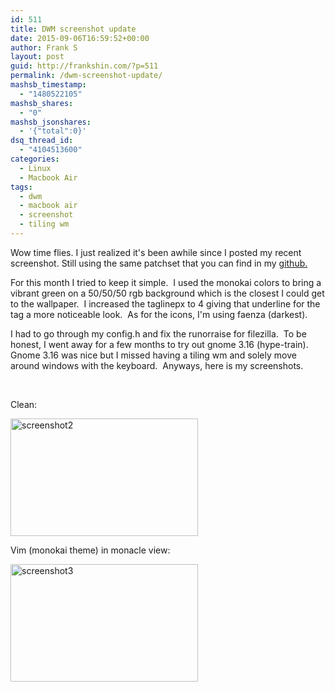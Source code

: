 ```yaml
---
id: 511
title: DWM screenshot update
date: 2015-09-06T16:59:52+00:00
author: Frank S
layout: post
guid: http://frankshin.com/?p=511
permalink: /dwm-screenshot-update/
mashsb_timestamp:
  - "1480522105"
mashsb_shares:
  - "0"
mashsb_jsonshares:
  - '{"total":0}'
dsq_thread_id:
  - "4104513600"
categories:
  - Linux
  - Macbook Air
tags:
  - dwm
  - macbook air
  - screenshot
  - tiling wm
---
```

Wow time flies. I just realized it's been awhile since I posted my recent screenshot. Still using the same patchset that you can find in my <a href="https://github.com/frank604/dwm">github.</a>

For this month I tried to keep it simple.  I used the monokai colors to bring a vibrant green on a 50/50/50 rgb background which is the closest I could get to the wallpaper.  I increased the taglinepx to 4 giving that underline for the tag a more noticeable look.  As for the icons, I'm using faenza (darkest).

I had to go through my config.h and fix the runorraise for filezilla.  To be honest, I went away for a few months to try out gnome 3.16 (hype-train).  Gnome 3.16 was nice but I missed having a tiling wm and solely move around windows with the keyboard.  Anyways, here is my screenshots.

&nbsp;

Clean:

<a href="http://frankshin.com/wp-content/uploads/2015/09/screenshot2.png"><img class="alignnone size-medium wp-image-512" src="http://frankshin.com/wp-content/uploads/2015/09/screenshot2-300x188.png" alt="screenshot2" width="300" height="188" /></a>

Vim (monokai theme) in monacle view:

<a href="http://frankshin.com/wp-content/uploads/2015/09/screenshot3.png"><img class="alignnone size-medium wp-image-513" src="http://frankshin.com/wp-content/uploads/2015/09/screenshot3-300x188.png" alt="screenshot3" width="300" height="188" /></a>